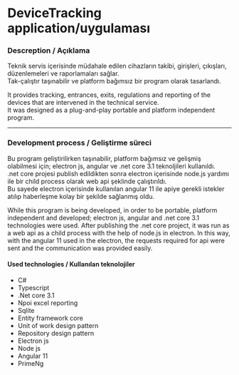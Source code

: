 # DeviceTracking application/uygulaması

<h3>Descreption / Açıklama</h3>
<p>
Teknik servis içerisinde müdahale edilen cihazların takibi, girişleri, çıkışları, düzenlemeleri ve raporlamaları sağlar.<br /> Tak-çalıştır taşınabilir ve platform bağımsız bir program olarak tasarlandı.
</p>
<p>
It provides tracking, entrances, exits, regulations and reporting of the devices that are intervened in the technical service.<br /> It was designed as a plug-and-play portable and platform independent program.
</p>
<hr />

<h3>Development process / Geliştirme süreci</h3>
<p>
 Bu program geliştirilirken taşınabilir, platform bağımsız ve gelişmiş olabilmesi için; electron js, angular ve .net core 3.1 teknoljileri kullanıldı.<br />
.net core projesi publish edildikten sonra electron içerisinde node.js yardımı ile bir child process olarak web api şeklinde çalıştırıldı. <br />
Bu sayede electron içerisinde kullanılan angular 11 ile apiye gerekli istekler atılıp haberleşme kolay bir şekilde sağlanmış oldu.
</p>

<p>
While this program is being developed, in order to be portable, platform independent and developed; electron js, angular and .net core 3.1 technologies were used.
After publishing the .net core project, it was run as a web api as a child process with the help of node.js in electron.
In this way, with the angular 11 used in the electron, the requests required for api were sent and the communication was provided easily.
</p>

<h4>Used technologies / Kullanılan teknolojiler</h4>
<ul>
 <li>C#</li>
 <li>Typescript</li>
 <li>.Net core 3.1</li>
 <li>Npoi excel reporting</li>
 <li>Sqlite</li>
 <li>Entity framework core</li>
 <li>Unit of work design pattern</li>
 <li>Repository design pattern</li>
 <li>Electron js</li>
 <li>Node js</li>
 <li>Angular 11</li>
 <li>PrimeNg</li>
</ul>
